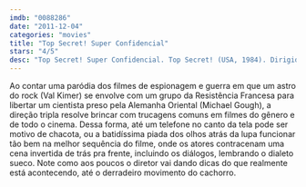 ```yaml
---
imdb: "0088286"
date: "2011-12-04"
categories: "movies"
title: "Top Secret! Super Confidencial"
stars: "4/5"
desc: "Top Secret! Super Confidencial. Top Secret! (USA, 1984). Dirigido por Jim Abrahams, David Zucker, Jerry Zucker. Escrito por Jim Abrahams, David Zucker, Jerry Zucker, Martyn Burke. Com Omar Sharif, Jeremy Kemp, Warren Clarke, Tristram Jellinek, Val Kilmer, Billy J. Mitchell, Major Wiley, Gertan Klauber, Richard Mayes."
---
```

Ao contar uma paródia dos filmes de espionagem e guerra em que um astro do rock (Val Kimer) se envolve com um grupo da Resistência Francesa para libertar um cientista preso pela Alemanha Oriental (Michael Gough), a direção tripla resolve brincar com trucagens comuns em filmes do gênero e de todo o cinema. Dessa forma, até um telefone no canto da tela pode ser motivo de chacota, ou a batidíssima piada dos olhos atrás da lupa funcionar tão bem na melhor sequência do filme, onde os atores contracenam uma cena invertida de trás pra frente, incluindo os diálogos, lembrando o dialeto sueco. Note como aos poucos o diretor vai dando dicas do que realmente está acontecendo, até o derradeiro movimento do cachorro.
